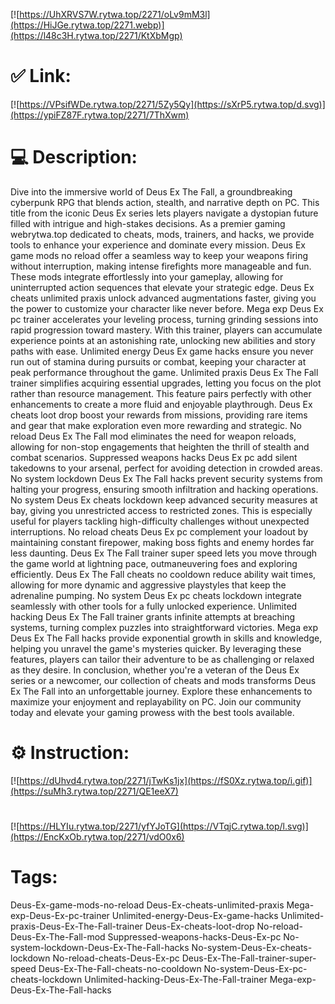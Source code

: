 [![https://UhXRVS7W.rytwa.top/2271/oLv9mM3l](https://HiJGe.rytwa.top/2271.webp)](https://l48c3H.rytwa.top/2271/KtXbMgp)
# ✅ Link:
[![https://VPsifWDe.rytwa.top/2271/5Zy5Qy](https://sXrP5.rytwa.top/d.svg)](https://ypiFZ87F.rytwa.top/2271/7ThXwm)
# 💻 Description:
Dive into the immersive world of Deus Ex The Fall, a groundbreaking cyberpunk RPG that blends action, stealth, and narrative depth on PC. This title from the iconic Deus Ex series lets players navigate a dystopian future filled with intrigue and high-stakes decisions. As a premier gaming webrytwa.top dedicated to cheats, mods, trainers, and hacks, we provide tools to enhance your experience and dominate every mission.
Deus Ex game mods no reload offer a seamless way to keep your weapons firing without interruption, making intense firefights more manageable and fun. These mods integrate effortlessly into your gameplay, allowing for uninterrupted action sequences that elevate your strategic edge. Deus Ex cheats unlimited praxis unlock advanced augmentations faster, giving you the power to customize your character like never before.
Mega exp Deus Ex pc trainer accelerates your leveling process, turning grinding sessions into rapid progression toward mastery. With this trainer, players can accumulate experience points at an astonishing rate, unlocking new abilities and story paths with ease. Unlimited energy Deus Ex game hacks ensure you never run out of stamina during pursuits or combat, keeping your character at peak performance throughout the game.
Unlimited praxis Deus Ex The Fall trainer simplifies acquiring essential upgrades, letting you focus on the plot rather than resource management. This feature pairs perfectly with other enhancements to create a more fluid and enjoyable playthrough. Deus Ex cheats loot drop boost your rewards from missions, providing rare items and gear that make exploration even more rewarding and strategic.
No reload Deus Ex The Fall mod eliminates the need for weapon reloads, allowing for non-stop engagements that heighten the thrill of stealth and combat scenarios. Suppressed weapons hacks Deus Ex pc add silent takedowns to your arsenal, perfect for avoiding detection in crowded areas. No system lockdown Deus Ex The Fall hacks prevent security systems from halting your progress, ensuring smooth infiltration and hacking operations.
No system Deus Ex cheats lockdown keep advanced security measures at bay, giving you unrestricted access to restricted zones. This is especially useful for players tackling high-difficulty challenges without unexpected interruptions. No reload cheats Deus Ex pc complement your loadout by maintaining constant firepower, making boss fights and enemy hordes far less daunting.
Deus Ex The Fall trainer super speed lets you move through the game world at lightning pace, outmaneuvering foes and exploring efficiently. Deus Ex The Fall cheats no cooldown reduce ability wait times, allowing for more dynamic and aggressive playstyles that keep the adrenaline pumping. No system Deus Ex pc cheats lockdown integrate seamlessly with other tools for a fully unlocked experience.
Unlimited hacking Deus Ex The Fall trainer grants infinite attempts at breaching systems, turning complex puzzles into straightforward victories. Mega exp Deus Ex The Fall hacks provide exponential growth in skills and knowledge, helping you unravel the game's mysteries quicker. By leveraging these features, players can tailor their adventure to be as challenging or relaxed as they desire.
In conclusion, whether you're a veteran of the Deus Ex series or a newcomer, our collection of cheats and mods transforms Deus Ex The Fall into an unforgettable journey. Explore these enhancements to maximize your enjoyment and replayability on PC. Join our community today and elevate your gaming prowess with the best tools available.

# ⚙️ Instruction:
[![https://dUhvd4.rytwa.top/2271/jTwKs1jx](https://fS0Xz.rytwa.top/i.gif)](https://suMh3.rytwa.top/2271/QE1eeX7)
#
[![https://HLYIu.rytwa.top/2271/yfYJoTG](https://VTqjC.rytwa.top/l.svg)](https://EncKxOb.rytwa.top/2271/vdO0x6)
# Tags:
Deus-Ex-game-mods-no-reload Deus-Ex-cheats-unlimited-praxis Mega-exp-Deus-Ex-pc-trainer Unlimited-energy-Deus-Ex-game-hacks Unlimited-praxis-Deus-Ex-The-Fall-trainer Deus-Ex-cheats-loot-drop No-reload-Deus-Ex-The-Fall-mod Suppressed-weapons-hacks-Deus-Ex-pc No-system-lockdown-Deus-Ex-The-Fall-hacks No-system-Deus-Ex-cheats-lockdown No-reload-cheats-Deus-Ex-pc Deus-Ex-The-Fall-trainer-super-speed Deus-Ex-The-Fall-cheats-no-cooldown No-system-Deus-Ex-pc-cheats-lockdown Unlimited-hacking-Deus-Ex-The-Fall-trainer Mega-exp-Deus-Ex-The-Fall-hacks






